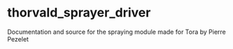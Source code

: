 # thorvald_sprayer_driver
Documentation and source for the spraying module made for Tora by Pierre Pezelet
